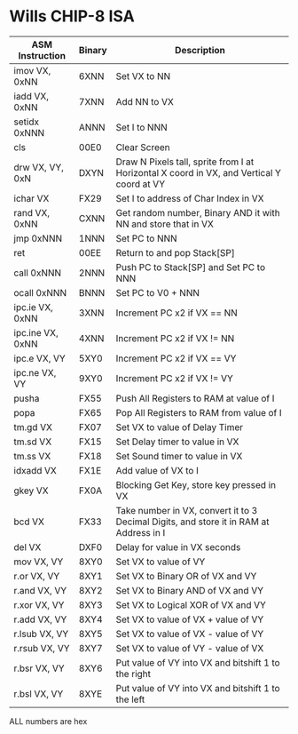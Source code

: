 # Wills CHIP-8 ISA

| ASM Instruction | Binary | Description                                                           |
|---------------|--------|-----------------------------------------------------------------------|
| imov VX, 0xNN | 6XNN   | Set VX to NN |
| iadd VX, 0xNN | 7XNN   | Add NN to VX |
| setidx 0xNNN  | ANNN   | Set I to NNN |
| cls           | 00E0   | Clear Screen |
| drw VX, VY, 0xN | DXYN   | Draw N Pixels tall, sprite from I at Horizontal X coord in VX, and Vertical Y coord at VY |
| ichar VX      | FX29   | Set I to address of Char Index in VX |
| rand VX, 0xNN | CXNN   | Get random number, Binary AND it with NN and store that in VX |
| jmp 0xNNN     | 1NNN   | Set PC to NNN |
| ret           | 00EE   | Return to and pop Stack[SP] |
| call 0xNNN    | 2NNN   | Push PC to Stack[SP] and Set PC to NNN |
| ocall 0xNNN   | BNNN   | Set PC to V0 + NNN |
| ipc.ie VX, 0xNN | 3XNN   | Increment PC x2 if VX == NN |
| ipc.ine VX, 0xNN | 4XNN  | Increment PC x2 if VX != NN |
| ipc.e VX, VY  | 5XY0   | Increment PC x2 if VX == VY |
| ipc.ne VX, VY | 9XY0   | Increment PC x2 if VX != VY |
| pusha         | FX55   | Push All Registers to RAM at value of I |
| popa          | FX65   | Pop All Registers to RAM from value of I |
| tm.gd VX      | FX07   | Set VX to value of Delay Timer |
| tm.sd VX      | FX15   | Set Delay timer to value in VX |
| tm.ss VX      | FX18   | Set Sound timer to value in VX |
| idxadd VX     | FX1E   | Add value of VX to I |
| gkey VX       | FX0A   | Blocking Get Key, store key pressed in VX |
| bcd VX        | FX33   | Take number in VX, convert it to 3 Decimal Digits, and store it in RAM at Address in I |
| del VX        | DXF0   | Delay for value in VX seconds |
| mov VX, VY    | 8XY0   | Set VX to value of VY |
| r.or VX, VY   | 8XY1   | Set VX to Binary OR of VX and VY |
| r.and VX, VY  | 8XY2   | Set VX to Binary AND of VX and VY |
| r.xor VX, VY  | 8XY3   | Set VX to Logical XOR of VX and VY |
| r.add VX, VY  | 8XY4   | Set VX to value of VX + value of VY |
| r.lsub VX, VY | 8XY5   | Set VX to value of VX - value of VY |
| r.rsub VX, VY | 8XY7   | Set VX to value of VY - value of VX |
| r.bsr VX, VY  | 8XY6   | Put value of VY into VX and bitshift 1 to the right |
| r.bsl VX, VY  | 8XYE   | Put value of VY into VX and bitshift 1 to the left |

ALL numbers are hex



